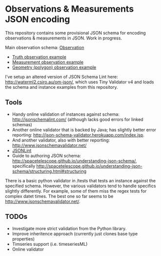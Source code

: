 # Observations & Measurements JSON encoding

This repository contains some provisional JSON schema for encoding observations & measurements in JSON. Work in progress. 

Main observation schema: [Observation](https://github.com/peterataylor/om-json/blob/master/Observation.json)
   * [Truth observation example](https://github.com/peterataylor/om-json/blob/master/observation-instance-example-boolean.json)
   * [Measurement observation example](https://github.com/peterataylor/om-json/blob/master/observation-instance-example-measure.json)
   * [Geometry (polygon) observation example](https://github.com/peterataylor/om-json/blob/master/observation-instance-example-geometry-polygon.json)

I've setup an altered version of JSON Schema Lint here: http://waterml2.csiro.au/om-json/, which uses Tiny Validator v4 and loads the schema and instance examples from this repository. 

## Tools

  * Handy online validation of instances against schema: http://jsonschemalint.com/ (although lacks good errors for linked schemas)
  * Another online validator that is backed by Java; has slightly better error reporting: http://json-schema-validator.herokuapp.com/index.jsp. 
  * And another validator, also with better reporting: http://www.jsonschemavalidator.net/
  * [JSONLint](http://jsonlint.com)
  * Guide to authoring JSON schema: http://spacetelescope.github.io/understanding-json-schema/, specifically http://spacetelescope.github.io/understanding-json-schema/structuring.html#structuring

  There is a basic python validator in /tests that tests an instance against the specified schema. However, the various validators tend to handle specifics slightly differently. For example,
  some of them miss the regex tests for complex datet times. The best one so far seems to be http://www.jsonschemavalidator.net/. 

## TODOs

  * Investigate more strict validation from the Python library. 
  * Improve inheritence approach (currently just clones base type properties) 
  * Timseries support (i.e. timeseriesML)
  * Online validator 
